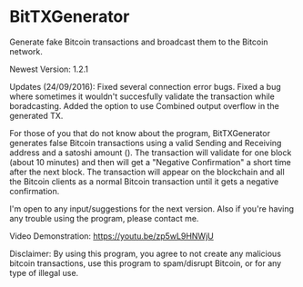# BitTXGenerator
Generate fake Bitcoin transactions and broadcast them to the Bitcoin network.

Newest Version: 1.2.1

Updates (24/09/2016):
Fixed several connection error bugs.
Fixed a bug where sometimes it wouldn't succesfully validate the transaction while boradcasting.
Added the option to use Combined output overflow in the generated TX.

For those of you that do not know about the program, BitTXGenerator generates false Bitcoin transactions using a valid Sending and Receiving address and a satoshi amount ().
The transaction will validate for one block (about 10 minutes) and then will get a "Negative Confirmation" a short time after the next block.
The transaction will appear on the blockchain and all the Bitcoin clients as a normal Bitcoin transaction until it gets a negative confirmation.

I'm open to any input/suggestions for the next version. Also if you're having any trouble using the program, please contact me.

Video Demonstration: https://youtu.be/zp5wL9HNWjU

Disclaimer:
By using this program, you agree to not create any malicious bitcoin transactions, use this program to spam/disrupt Bitcoin, or for any type of illegal use.
